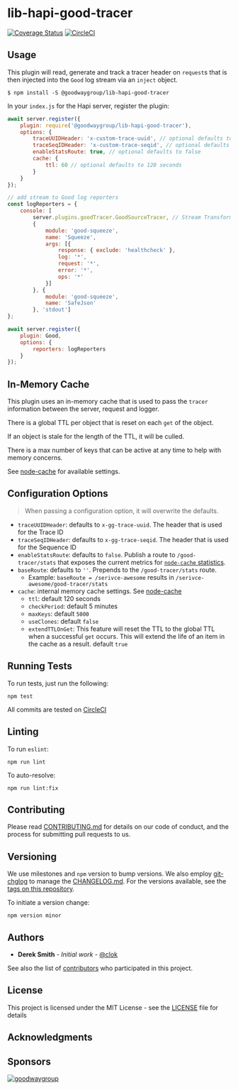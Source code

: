 # lib-hapi-good-tracer

[![Coverage Status](https://coveralls.io/repos/github/GoodwayGroup/lib-hapi-good-tracer/badge.svg?branch=master)](https://coveralls.io/github/GoodwayGroup/lib-hapi-good-tracer?branch=master) [![CircleCI](https://circleci.com/gh/GoodwayGroup/lib-hapi-good-tracer.svg?style=svg)](https://circleci.com/gh/GoodwayGroup/lib-hapi-good-tracer)

## Usage

This plugin will read, generate and track a tracer header on `request`s that is then injected into the `Good` log stream via an `inject` object.

```
$ npm install -S @goodwaygroup/lib-hapi-good-tracer
```

In your `index.js` for the Hapi server, register the plugin:

```js
await server.register({
    plugin: require('@goodwaygroup/lib-hapi-good-tracer'),
    options: {
        traceUUIDHeader: 'x-custom-trace-uuid', // optional defaults to 'x-gg-trace-uuid'
        traceSeqIDHeader: 'x-custom-trace-seqid', // optional defaults to 'x-gg-trace-seqid'
        enableStatsRoute: true, // optional defaults to false
        cache: {
            ttl: 60 // optional defaults to 120 seconds
        }
    }
});

// add stream to Good log reporters
const logReporters = {
    console: [
        server.plugins.goodTracer.GoodSourceTracer, // Stream Transform that will inject the tracer object
        {
            module: 'good-squeeze',
            name: 'Squeeze',
            args: [{
                response: { exclude: 'healthcheck' },
                log: '*',
                request: '*',
                error: '*',
                ops: '*'
            }]
        }, {
            module: 'good-squeeze',
            name: 'SafeJson'
        }, 'stdout']
};

await server.register({
    plugin: Good,
    options: {
        reporters: logReporters
    }
});
```

## In-Memory Cache

This plugin uses an in-memory cache that is used to pass the `tracer` information between the server, request and logger.

There is a global TTL per object that is reset on each `get` of the object. 

If an object is stale for the length of the TTL, it will be culled. 

There is a max number of keys that can be active at any time to help with memory concerns.

See [node-cache](https://github.com/node-cache/node-cache) for available settings.

## Configuration Options

> When passing a configuration option, it will overwrite the defaults.

- `traceUUIDHeader`: defaults to `x-gg-trace-uuid`. The header that is used for the Trace ID
- `traceSeqIDHeader`: defaults to `x-gg-trace-seqid`. The header that is used for the Sequence ID
- `enableStatsRoute`: defaults to `false`. Publish a route to `/good-tracer/stats` that exposes the current metrics for [`node-cache` statistics](https://github.com/node-cache/node-cache#statistics-stats).
- `baseRoute`: defaults to `''`. Prepends to the `/good-tracer/stats` route.
    - Example: `baseRoute = /serivce-awesome` results in `/serivce-awesome/good-tracer/stats`
- `cache`: internal memory cache settings. See [node-cache](https://github.com/node-cache/node-cache)
    - `ttl`: default 120 seconds
    - `checkPeriod`: default 5 minutes
    - `maxKeys`: default `5000`
    - `useClones`: default `false`
    - `extendTTLOnGet`: This feature will reset the TTL to the global TTL when a successful `get` occurs. This will extend the life of an item in the cache as a result. default `true`

## Running Tests

To run tests, just run the following:

```
npm test
```

All commits are tested on [CircleCI](https://circleci.com/gh/GoodwayGroup/workflows/lib-hapi-good-tracer)

## Linting

To run `eslint`:

```
npm run lint
```

To auto-resolve:

```
npm run lint:fix
```

## Contributing

Please read [CONTRIBUTING.md](CONTRIBUTING.md) for details on our code of conduct, and the process for submitting pull requests to us.

## Versioning

We use milestones and `npm` version to bump versions. We also employ [git-chglog](https://github.com/git-chglog/git-chglog) to manage the [CHANGELOG.md](CHANGELOG.md). For the versions available, see the [tags on this repository](https://github.com/GoodwayGroup/lib-hapi-good-tracer/tags).

To initiate a version change:

```
npm version minor
```

## Authors

* **Derek Smith** - *Initial work* - [@clok](https://github.com/clok)

See also the list of [contributors](https://github.com/GoodwayGroup/lib-hapi-good-tracer/contributors) who participated in this project.

## License

This project is licensed under the MIT License - see the [LICENSE](LICENSE) file for details

## Acknowledgments

## Sponsors

[![goodwaygroup][goodwaygroup]](https://goodwaygroup.com)

[goodwaygroup]: https://s3.amazonaws.com/gw-crs-assets/goodwaygroup/logos/ggLogo_sm.png "Goodway Group"

